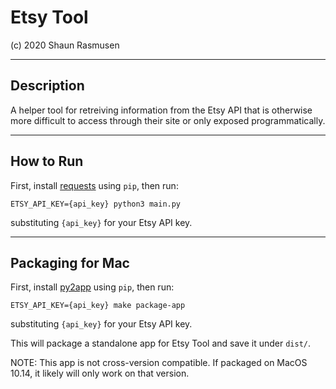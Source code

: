 # Etsy Tool

(c) 2020 Shaun Rasmusen

---

## Description

A helper tool for retreiving information from the Etsy API that is otherwise
more difficult to access through their site or only exposed programmatically.

---

## How to Run

First, install [requests](https://pypi.org/project/requests/) using `pip`, then
run:

`ETSY_API_KEY={api_key} python3 main.py`

substituting `{api_key}` for your Etsy API key.

---

## Packaging for Mac

First, install [py2app](https://pypi.org/project/py2app/) using `pip`, then run:

`ETSY_API_KEY={api_key} make package-app`

substituting `{api_key}` for your Etsy API key.

This will package a standalone app for Etsy Tool and save it under `dist/`.

NOTE: This app is not cross-version compatible. If packaged on MacOS 10.14, it
likely will only work on that version.
